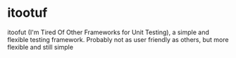# itootuf

itoofut (I'm Tired Of Other Frameworks for Unit Testing), a simple and flexible testing framework. Probably not as user friendly as others, but more flexible and still simple

